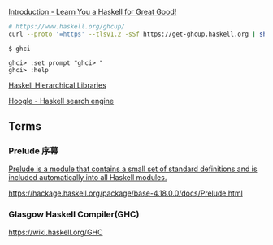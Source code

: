 [Introduction - Learn You a Haskell for Great Good!](http://learnyouahaskell.com/introduction#about-this-tutorial)

```bash
# https://www.haskell.org/ghcup/
curl --proto '=https' --tlsv1.2 -sSf https://get-ghcup.haskell.org | sh
```

```
$ ghci

ghci> :set prompt "ghci> "
ghci> :help

```

[Haskell Hierarchical Libraries](https://downloads.haskell.org/ghc/latest/docs/libraries/)

[Hoogle - Haskell search engine](https://hoogle.haskell.org/)


## Terms

### Prelude 序幕

[Prelude is a module that contains a small set of standard definitions and is included automatically into all Haskell modules.](https://wiki.haskell.org/Prelude)

https://hackage.haskell.org/package/base-4.18.0.0/docs/Prelude.html

### Glasgow Haskell Compiler(GHC)

https://wiki.haskell.org/GHC
